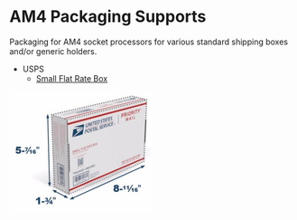 # AM4 Packaging Supports

Packaging for AM4 socket processors for various standard shipping boxes and/or
generic holders.

- USPS
  - [Small Flat Rate Box](USPS/SmallFlatRateBox/README.md)

![](USPS/SmallFlatRateBox/img/OSMALLFRBI.jpg)

